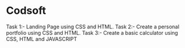 # Codsoft
Task 1:-  Landing Page using CSS and HTML. Task 2:- Create a personal portfolio using CSS and HTML. Task 3:- Create a basic calculator using CSS, HTML and JAVASCRIPT
